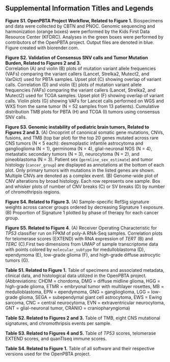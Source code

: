 ## Supplemental Information Titles and Legends

**Figure S1. OpenPBTA Project Workflow, Related to Figure 1.** 
Biospecimens and data were collected by CBTN and PNOC. 
Genomic sequencing and harmonization (orange boxes) were performed by the Kids First Data Resource Center (KFDRC). 
Analyses in the green boxes were performed by contributors of the OpenPBTA project. 
Output files are denoted in blue. 
Figure created with biorender.com.

**Figure S2. Validation of Consensus SNV calls and Tumor Mutation Burden, Related to Figures 2 and 3.**  
Correlation (A) and violin (B) plots of mutation variant allele frequencies (VAFs) comparing the variant callers (Lancet, Strelka2, Mutect2, and VarDict) used for PBTA samples. 
Upset plot (C) showing overlap of variant calls. Correlation (D) and violin (E) plots of mutation variant allele frequencies (VAFs) comparing the variant callers (Lancet, Strelka2, and Mutect2) used for TCGA samples. 
Upset plot (F) showing overlap of variant calls.
Violin plots (G) showing VAFs for Lancet calls performed on WGS and WXS from the same tumor (N = 52 samples from 13 patients).
Cumulative distribution TMB plots for PBTA (H) and TCGA (I) tumors using consensus SNV calls.

**Figure S3. Genomic instability of pediatric brain tumors, Related to Figures 2 and 3.**
(A) Oncoprint of canonical somatic gene mutations, CNVs, fusions, and TMB (top bar plot) for the top 20 genes mutated across rare CNS tumors (N < 5 each): desmoplastic infantile astrocytoma and ganglioglioma (N = 1), germinoma (N = 4), glial-neuronal NOS (N = 4), metastatic secondary tumors (N = 3), neurocytoma (N = 2), and pineoblastoma (N = 3). 
Patient sex (`germline_sex_estimate`) and tumor histology (`cancer_group`) are displayed as annotations at the bottom of each plot. 
Only primary tumors with mutations in the listed genes are shown. 
Multiple CNVs are denoted as a complex event. 
(B) Genome-wide plot of CNV alterations by broad histology. 
Each row represents one sample. 
Box and whisker plots of number of CNV breaks (C) or SV breaks (D) by number of chromothripsis regions. 

**Figure S4. Related to Figure 3.** 
(A) Sample-specific RefSig signature weights across cancer groups ordered by decreasing Signature 1 exposure. 
(B) Proportion of Signature 1 plotted by phase of therapy for each cancer group.

**Figure S5. Related to Figure 4**.
(A) Receiver Operating Characteristic for _TP53_ classifier run on FPKM of poly-A RNA-Seq samples. 
Correlation plots for telomerase scores (EXTEND) with RNA expression of _TERT_ (B) and _TERC_ (C).First two dimensions from UMAP of sample transcriptome data with points colored by `molecular_subtype` for medulloblastoma (D), ependymoma (E), low-grade glioma (F), and high-grade diffuse astrocytic tumors (G). 

**Table S1. Related to Figure 1.** 
Table of specimens and associated metadata, clinical data, and histological data utilized in the OpenPBTA project.
(Abbreviations: CHDM = chordoma, DMG = diffuse midline glioma, HGG = high-grade glioma, ETMR = embryonal tumor with multilayer rosettes, MB = medulloblastoma, EPN = ependymoma, GNG = ganglioglioma, LGG = low-grade glioma, SEGA = subependymal giant cell astrocytoma, EWS = Ewing sarcoma, CNC = central neurocytoma, EVN = extraventricular neurocytoma, GNT = glial-neuronal tumor, CRANIO = craniopharyngioma)

**Table S2. Related to Figures 2 and 3.** 
Table of TMB, eight CNS mutational signatures, and chromothripsis events per sample.

**Table S3. Related to Figures 4 and 5.** Table of _TP53_ scores, telomerase EXTEND scores, and quanTIseq immune scores.

**Table S4. Related to Figure 1.** Table of all software and their respective versions used for the OpenPBTA project.


